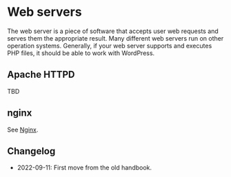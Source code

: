 # Web servers

The web server is a piece of software that accepts user web requests and serves them the appropriate result. Many different web servers run on other operation systems. Generally, if your web server supports and executes PHP files, it should be able to work with WordPress.

## Apache HTTPD

TBD

## nginx

See [Nginx](https://developer.wordpress.org/advanced-administration/server/web-server/nginx/).

## Changelog

- 2022-09-11: First move from the old handbook.
